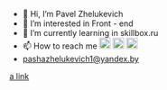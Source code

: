 - 👋 Hi, I’m Pavel Zhelukevich
- 👀 I’m interested in Front - end
- 🌱 I’m currently learning in skillbox.ru
- 📫 How to reach me [<img widht="20" height="20" src="https://user-images.githubusercontent.com/100149928/195886673-d9189b0c-3804-4636-a142-08d380fc29ba.png">](https://t.me/zhelukevich)  [<img widht="20" height="20" src="https://user-images.githubusercontent.com/100149928/195888049-ac5fb6b3-1b26-43bd-90ba-d5076c1b4165.png">](https://join.skype.com/invite/zkDRcgWXSFDP) [<img widht="20" height="20" src="https://user-images.githubusercontent.com/100149928/195888938-d0e74ec1-0788-46d6-a93c-73a577a7da15.png">](https://www.linkedin.com/in/pavelzhelukevich/)
- [pashazhelukevich1@yandex.by](pashazhelukevich1@yandex.by)


[a link](https://zhelukevich.github.io/Resume/)

 

